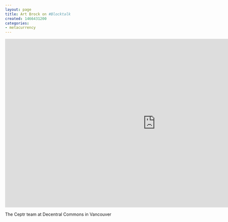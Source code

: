 ```yaml
---
layout: page
title: Art Brock on #Blocktalk
created: 1466431200
categories:
- metacurrency
---
```


<iframe width="985" height="554" src="https://www.youtube.com/embed/2ppk_mJxckg" frameborder="0" allow="accelerometer; autoplay; encrypted-media; gyroscope; picture-in-picture" allowfullscreen></iframe>

The Ceptr team at Decentral Commons in Vancouver
